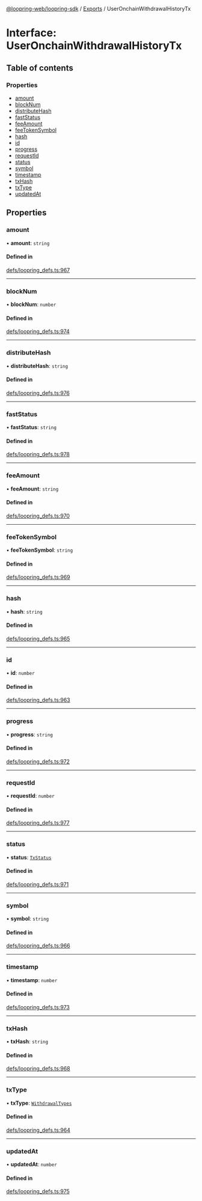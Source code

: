 [@loopring-web/loopring-sdk](../README.md) / [Exports](../modules.md) / UserOnchainWithdrawalHistoryTx

# Interface: UserOnchainWithdrawalHistoryTx

## Table of contents

### Properties

- [amount](UserOnchainWithdrawalHistoryTx.md#amount)
- [blockNum](UserOnchainWithdrawalHistoryTx.md#blocknum)
- [distributeHash](UserOnchainWithdrawalHistoryTx.md#distributehash)
- [fastStatus](UserOnchainWithdrawalHistoryTx.md#faststatus)
- [feeAmount](UserOnchainWithdrawalHistoryTx.md#feeamount)
- [feeTokenSymbol](UserOnchainWithdrawalHistoryTx.md#feetokensymbol)
- [hash](UserOnchainWithdrawalHistoryTx.md#hash)
- [id](UserOnchainWithdrawalHistoryTx.md#id)
- [progress](UserOnchainWithdrawalHistoryTx.md#progress)
- [requestId](UserOnchainWithdrawalHistoryTx.md#requestid)
- [status](UserOnchainWithdrawalHistoryTx.md#status)
- [symbol](UserOnchainWithdrawalHistoryTx.md#symbol)
- [timestamp](UserOnchainWithdrawalHistoryTx.md#timestamp)
- [txHash](UserOnchainWithdrawalHistoryTx.md#txhash)
- [txType](UserOnchainWithdrawalHistoryTx.md#txtype)
- [updatedAt](UserOnchainWithdrawalHistoryTx.md#updatedat)

## Properties

### amount

• **amount**: `string`

#### Defined in

[defs/loopring_defs.ts:967](https://github.com/Loopring/loopring_sdk/blob/077bca2/src/defs/loopring_defs.ts#L967)

___

### blockNum

• **blockNum**: `number`

#### Defined in

[defs/loopring_defs.ts:974](https://github.com/Loopring/loopring_sdk/blob/077bca2/src/defs/loopring_defs.ts#L974)

___

### distributeHash

• **distributeHash**: `string`

#### Defined in

[defs/loopring_defs.ts:976](https://github.com/Loopring/loopring_sdk/blob/077bca2/src/defs/loopring_defs.ts#L976)

___

### fastStatus

• **fastStatus**: `string`

#### Defined in

[defs/loopring_defs.ts:978](https://github.com/Loopring/loopring_sdk/blob/077bca2/src/defs/loopring_defs.ts#L978)

___

### feeAmount

• **feeAmount**: `string`

#### Defined in

[defs/loopring_defs.ts:970](https://github.com/Loopring/loopring_sdk/blob/077bca2/src/defs/loopring_defs.ts#L970)

___

### feeTokenSymbol

• **feeTokenSymbol**: `string`

#### Defined in

[defs/loopring_defs.ts:969](https://github.com/Loopring/loopring_sdk/blob/077bca2/src/defs/loopring_defs.ts#L969)

___

### hash

• **hash**: `string`

#### Defined in

[defs/loopring_defs.ts:965](https://github.com/Loopring/loopring_sdk/blob/077bca2/src/defs/loopring_defs.ts#L965)

___

### id

• **id**: `number`

#### Defined in

[defs/loopring_defs.ts:963](https://github.com/Loopring/loopring_sdk/blob/077bca2/src/defs/loopring_defs.ts#L963)

___

### progress

• **progress**: `string`

#### Defined in

[defs/loopring_defs.ts:972](https://github.com/Loopring/loopring_sdk/blob/077bca2/src/defs/loopring_defs.ts#L972)

___

### requestId

• **requestId**: `number`

#### Defined in

[defs/loopring_defs.ts:977](https://github.com/Loopring/loopring_sdk/blob/077bca2/src/defs/loopring_defs.ts#L977)

___

### status

• **status**: [`TxStatus`](../enums/TxStatus.md)

#### Defined in

[defs/loopring_defs.ts:971](https://github.com/Loopring/loopring_sdk/blob/077bca2/src/defs/loopring_defs.ts#L971)

___

### symbol

• **symbol**: `string`

#### Defined in

[defs/loopring_defs.ts:966](https://github.com/Loopring/loopring_sdk/blob/077bca2/src/defs/loopring_defs.ts#L966)

___

### timestamp

• **timestamp**: `number`

#### Defined in

[defs/loopring_defs.ts:973](https://github.com/Loopring/loopring_sdk/blob/077bca2/src/defs/loopring_defs.ts#L973)

___

### txHash

• **txHash**: `string`

#### Defined in

[defs/loopring_defs.ts:968](https://github.com/Loopring/loopring_sdk/blob/077bca2/src/defs/loopring_defs.ts#L968)

___

### txType

• **txType**: [`WithdrawalTypes`](../enums/WithdrawalTypes.md)

#### Defined in

[defs/loopring_defs.ts:964](https://github.com/Loopring/loopring_sdk/blob/077bca2/src/defs/loopring_defs.ts#L964)

___

### updatedAt

• **updatedAt**: `number`

#### Defined in

[defs/loopring_defs.ts:975](https://github.com/Loopring/loopring_sdk/blob/077bca2/src/defs/loopring_defs.ts#L975)
